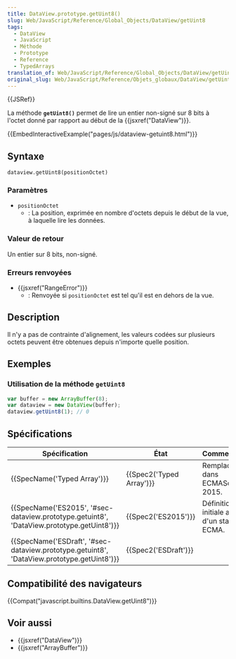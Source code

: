 ```yaml
---
title: DataView.prototype.getUint8()
slug: Web/JavaScript/Reference/Global_Objects/DataView/getUint8
tags:
  - DataView
  - JavaScript
  - Méthode
  - Prototype
  - Reference
  - TypedArrays
translation_of: Web/JavaScript/Reference/Global_Objects/DataView/getUint8
original_slug: Web/JavaScript/Reference/Objets_globaux/DataView/getUint8
---
```

{{JSRef}}

La méthode **`getUint8()`** permet de lire un entier non-signé sur 8 bits à l'octet donné par rapport au début de la {{jsxref("DataView")}}.

{{EmbedInteractiveExample("pages/js/dataview-getuint8.html")}}

## Syntaxe

    dataview.getUint8(positionOctet)

### Paramètres

- `positionOctet`
  - : La position, exprimée en nombre d'octets depuis le début de la vue, à laquelle lire les données.

### Valeur de retour

Un entier sur 8 bits, non-signé.

### Erreurs renvoyées

- {{jsxref("RangeError")}}
  - : Renvoyée si `positionOctet` est tel qu'il est en dehors de la vue.

## Description

Il n'y a pas de contrainte d'alignement, les valeurs codées sur plusieurs octets peuvent être obtenues depuis n'importe quelle position.

## Exemples

### Utilisation de la méthode `getUint8`

```js
var buffer = new ArrayBuffer(8);
var dataview = new DataView(buffer);
dataview.getUint8(1); // 0
```

## Spécifications

| Spécification                                                                                                            | État                             | Commentaires                                    |
| ------------------------------------------------------------------------------------------------------------------------ | -------------------------------- | ----------------------------------------------- |
| {{SpecName('Typed Array')}}                                                                                     | {{Spec2('Typed Array')}} | Remplacée dans ECMAScript 2015.                 |
| {{SpecName('ES2015', '#sec-dataview.prototype.getuint8', 'DataView.prototype.getUint8')}} | {{Spec2('ES2015')}}         | Définition initiale au sein d'un standard ECMA. |
| {{SpecName('ESDraft', '#sec-dataview.prototype.getuint8', 'DataView.prototype.getUint8')}} | {{Spec2('ESDraft')}}     |                                                 |

## Compatibilité des navigateurs

{{Compat("javascript.builtins.DataView.getUint8")}}

## Voir aussi

- {{jsxref("DataView")}}
- {{jsxref("ArrayBuffer")}}
